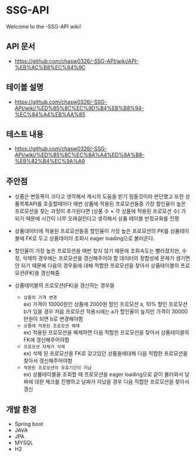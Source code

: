 # SSG-API

Welcome to the -SSG-API wiki!

## API 문서
- https://github.com/chasw0326/-SSG-API/wiki/API-%EB%AC%B8%EC%84%9C

## 테이블 설명

- https://github.com/chasw0326/-SSG-API/wiki/%ED%85%8C%EC%9D%B4%EB%B8%94-%EC%84%A4%EB%AA%85

## 테스트 내용
- https://github.com/chasw0326/-SSG-API/wiki/%ED%85%8C%EC%8A%A4%ED%8A%B8-%EB%82%B4%EC%9A%A9

## 주안점
- 상품은 변동폭이 크다고 생각해서 캐시의 도움을 받기 힘들것이라 판단했고
또한 상품목록API를 호출할때마다 매번 상품에 적용된 프로모션들중 가장 할인율이
높은 프로모션을 찾는 과정이 추가된다면 (상품 수 × 각 상품에 적용된 프로모션 수)
가 되기 때문에 시간이 너무 오래걸린다고 생각해서 상품 테이블 반정규화를 진행
- 상품데이터에 적용된 프로모션들중 할인율이 가장 높은 프로모션의 PK를
상품테이블에 FK로 두고 상품데이터 조회시 eager loading으로 불러온다.

- 할인율이 가장 높은 프로모션을 매번 찾지 않기 때문에 조회속도는 빨라졌지만,
수정, 삭제의 경우에는 프로모션을 갱신해주어야 함 
데이터의 정합성에 문제가 생기면 안 되기 때문에 다음의 경우들에 대해 적합한 프로모션을
찾아서 상품테이블의 프로모션(FK)을 갱신해줌 <br>

- 상품테이블의 프로모션(FK)을 갱신하는 경우들
   - `상품의 가격 변경` <br>
    ex) 가격이 10000원인 상품에 2000원 할인 프로모션 a, 10% 할인 프로모션 b가 있을 경우 
처음 프로모션 적용시에는 a가 할인율이 높지만 가격이 30000만원이 되면 b로 변경해야함
   - `상품에 적용된 프로모션 해제` <br>
ex) 적용된 프로모션을 해제하면 다음 적합한 프로모션을 찾아서 상품테이블의 FK에 갱신해주어야함
   - `프로모션 자체가 삭제` <br>
ex) 삭제 된 프로모션을 FK로 갖고있던 상품들에대해 다음 적합한 프로모션을 찾아서 갱신해주어야함
   - `적용된 프로모션의 유효기간이 지남` <br>
ex) 상품테이블을 조회할 때 프로모션을 eager loading으로 같이 불러와서 날짜에 대한 체크를 진행하고
날짜가 지났을 경우 다음 적합한 프로모션을 찾아서 갱신


## 개발 환경
- Spring boot
- JAVA
- JPA 
- MYSQL
- H2 
